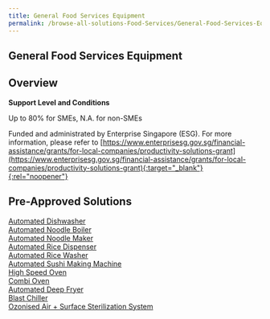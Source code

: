 ```yaml
---
title: General Food Services Equipment
permalink: /browse-all-solutions-Food-Services/General-Food-Services-Equipment
---
```


## General Food Services Equipment
## Overview

**Support Level and Conditions**

Up to 80% for SMEs, N.A. for non-SMEs

Funded and administrated by Enterprise Singapore (ESG). For more information, please refer to [https://www.enterprisesg.gov.sg/financial-assistance/grants/for-local-companies/productivity-solutions-grant](https://www.enterprisesg.gov.sg/financial-assistance/grants/for-local-companies/productivity-solutions-grant){:target="_blank"}{:rel="noopener"}

## Pre-Approved Solutions

<a href='/productivity-solutions-grant/solutionrepo/solution16' target='_blank'>Automated Dishwasher</a><br>
<a href='/productivity-solutions-grant/solutionrepo/solution17' target='_blank'>Automated Noodle Boiler</a><br>
<a href='/productivity-solutions-grant/solutionrepo/solution18' target='_blank'>Automated Noodle Maker</a><br>
<a href='/productivity-solutions-grant/solutionrepo/solution19' target='_blank'>Automated Rice Dispenser</a><br>
<a href='/productivity-solutions-grant/solutionrepo/solution20' target='_blank'>Automated Rice Washer</a><br>
<a href='/productivity-solutions-grant/solutionrepo/solution21' target='_blank'>Automated Sushi Making Machine</a><br>
<a href='/productivity-solutions-grant/solutionrepo/solution56' target='_blank'>High Speed Oven</a><br>
<a href='/productivity-solutions-grant/solutionrepo/solution402' target='_blank'>Combi Oven</a><br>
<a href='/productivity-solutions-grant/solutionrepo/solution2523' target='_blank'>Automated Deep Fryer</a><br>
<a href='/productivity-solutions-grant/solutionrepo/solution2524' target='_blank'>Blast Chiller</a><br>
<a href='/productivity-solutions-grant/solutionrepo/solution2525' target='_blank'>Ozonised Air + Surface Sterilization System</a><br>
